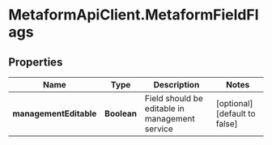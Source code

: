 # MetaformApiClient.MetaformFieldFlags

## Properties
Name | Type | Description | Notes
------------ | ------------- | ------------- | -------------
**managementEditable** | **Boolean** | Field should be editable in management service | [optional] [default to false]


